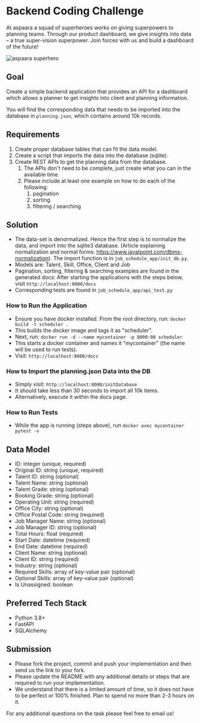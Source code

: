# Backend Coding Challenge

At aspaara a squad of superheroes works on giving superpowers to planning teams.
Through our product dashboard, we give insights into data – a true super-vision
superpower. Join forces with us and build a dashboard of the future!

![aspaara superhero](aspaara_superhero.png)

## Goal

Create a simple backend application that provides an API for a dashboard which
allows a planner to get insights into client and planning information.

You will find the corresponding data that needs to be imported into the database
in `planning.json`, which contains around 10k records.

## Requirements

1. Create proper database tables that can fit the data model.
2. Create a script that imports the data into the database (sqlite).
3. Create REST APIs to get the planning data from the database.
    1. The APIs don't need to be complete, just create what you can in the
       available time.
    2. Please include at least one example on how to do each of the following:
        1. pagination
        2. sorting
        3. filtering / searching

## Solution
- The data-set is denormalized. Hence the first step is to normalize the data, and import into the sqlite3 database. (Article explaining normalization and normal forms: https://www.javatpoint.com/dbms-normalization). The import function is in `job_schedule_app/init_db.py`.
- Models are: Talent, Skill, Office, Client and Job
- Pagination, sorting, filtering & searching examples are found in the generated docs: After starting the applications with the steps below, visit `http://localhost:8000/docs`
- Corresponding tests are found in `job_schedule_app/api_test.py`

### How to Run the Application
- Ensure you have docker installed. From the root directory, run: `docker build -t scheduler .`  
- This builds the docker image and tags it as "scheduler".
- Next, run: `docker run -d --name mycontainer -p 8000:80 scheduler`
- This starts a docker container and names it "mycontainer" (the name will be used to run tests).
- Visit: `http://localhost:8000/docs`

### How to Import the planning.json Data into the DB
- Simply visit: `http://localhost:8000/initDatabase`
- It should take less than 30 seconds to import all 10k items.
- Alternatively, execute it within the docs page.

### How to Run Tests
- While the app is running (steps above), run `docker exec mycontainer pytest -v`

## Data Model

* ID: integer (unique, required)
* Original ID: string (unique, required)
* Talent ID: string (optional)
* Talent Name: string (optional)
* Talent Grade: string (optional)
* Booking Grade: string (optional)
* Operating Unit: string (required)
* Office City: string (optional)
* Office Postal Code: string (required)
* Job Manager Name: string (optional)
* Job Manager ID: string (optional)
* Total Hours: float (required)
* Start Date: datetime (required)
* End Date: datetime (required)
* Client Name: string (optional)
* Client ID: string (required)
* Industry: string (optional)
* Required Skills: array of key-value pair (optional)
* Optional Skills: array of key-value pair (optional)
* Is Unassigned: boolean

## Preferred Tech Stack

* Python 3.8+
* FastAPI
* SQLAlchemy

## Submission

* Please fork the project, commit and push your implementation and then send us
  the link to your fork.
* Please update the README with any additional details or steps that are
  required to run your implementation.
* We understand that there is a limited amount of time, so it does not have to
  be perfect or 100% finished. Plan to spend no more than 2-3 hours on it.

For any additional questions on the task please feel free to email us!
